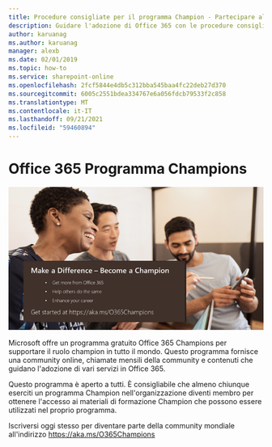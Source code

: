 ```yaml
---
title: Procedure consigliate per il programma Champion - Partecipare al Office 365 Champions
description: Guidare l'adozione di Office 365 con le procedure consigliate per il programma Champion
author: karuanag
ms.author: karuanag
manager: alexb
ms.date: 02/01/2019
ms.topic: how-to
ms.service: sharepoint-online
ms.openlocfilehash: 2fcf5844e4db5c312bba545baa4fc22deb27d370
ms.sourcegitcommit: 6005c2551bdea334767e6a056fdcb79533f2c858
ms.translationtype: MT
ms.contentlocale: it-IT
ms.lasthandoff: 09/21/2021
ms.locfileid: "59460894"
---
```

# <a name="office-365-champions-program"></a>Office 365 Programma Champions 

![fare la differenza diventare un campione](media/makeadifference.png)

Microsoft offre un programma gratuito Office 365 Champions per supportare il ruolo champion in tutto il mondo.  Questo programma fornisce una community online, chiamate mensili della community e contenuti che guidano l'adozione di vari servizi in Office 365.

Questo programma è aperto a tutti.  È consigliabile che almeno chiunque eserciti un programma Champion nell'organizzazione diventi membro per ottenere l'accesso ai materiali di formazione Champion che possono essere utilizzati nel proprio programma. 

Iscriversi oggi stesso per diventare parte della community mondiale all'indirizzo https://aka.ms/O365Champions  
